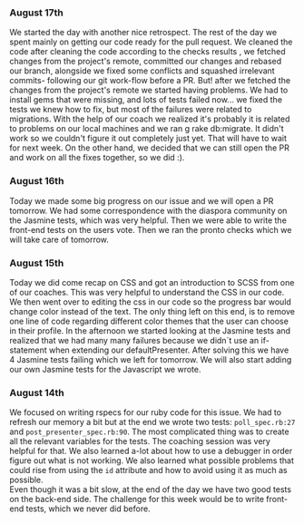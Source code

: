 ### August 17th ###

We started the day with another nice retrospect.
The rest of the day we spent mainly on getting our code ready for the pull request.
We cleaned the code after cleaning the code according to the checks results , we fetched changes from the project's remote, committed our changes and rebased our branch, alongside we fixed some conflicts and squashed irrelevant commits- following our git work-flow before a PR.
But! after we fetched the changes from the project's remote we started having problems.
We had to install gems that were missing, and lots of tests failed now... we fixed the tests we knew how to fix, but most of the failures were related to migrations. With the help of our coach we realized it's probably it is related to problems on our local machines and we ran g rake db:migrate. It didn't work so we couldn't figure it out completely just yet. That will have to wait for next week.
On the other hand, we decided that we can still open the PR and work on all the fixes together, so we did :).

### August 16th ###

Today we made some big progress on our issue and we will open a PR tomorrow. We had some correspondence with the diaspora community on the Jasmine tests, which was very helpful. Then we were able to write the front-end tests on the users vote. Then we ran the pronto checks which we will take care of tomorrow.


### August 15th ###

Today we did come recap on CSS and got an introduction to SCSS from one of our coaches. This was very helpful to understand the CSS in our code. We then went over to editing the css in our code so the progress bar would change color instead of the text. The only thing left on this end, is to remove one line of code regarding different color themes that the user can choose in their profile.
In the afternoon we started looking at the Jasmine tests and realized that we had many many failures because we didn´t use an if-statement when extending our defaultPresenter. After solving this we have 4 Jasmine tests failing which we left for tomorrow. We will also start adding our own Jasmine tests for the Javascript we wrote.


### August 14th ###

We focused on writing rspecs for our ruby code for this issue. We had to refresh our memory a bit but at the end we wrote two tests: `poll_spec.rb:27` and `post_presenter_spec.rb:90`. The most complicated thing was to create all the relevant variables for the tests. The coaching session was very helpful for that.
We also learned a-lot about how to use a debugger in order figure out what is not working. We also learned what possible problems that could rise from using the `id` attribute and how to avoid using it as much as possible.  
Even though it was a bit slow, at the end of the day we have two good tests on the back-end side. The challenge for this week would be to write front-end tests, which we never did before.
